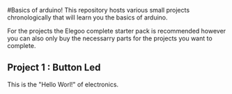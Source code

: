 #Basics of arduino!
This repository hosts various small projects chronologically that will learn you the basics of arduino. 

For the projects the Elegoo complete starter pack is recommended however you can also only buy the necessarry parts for the projects you want to complete.

## Project 1 : Button Led 
This is the "Hello Worl!" of electronics. 

